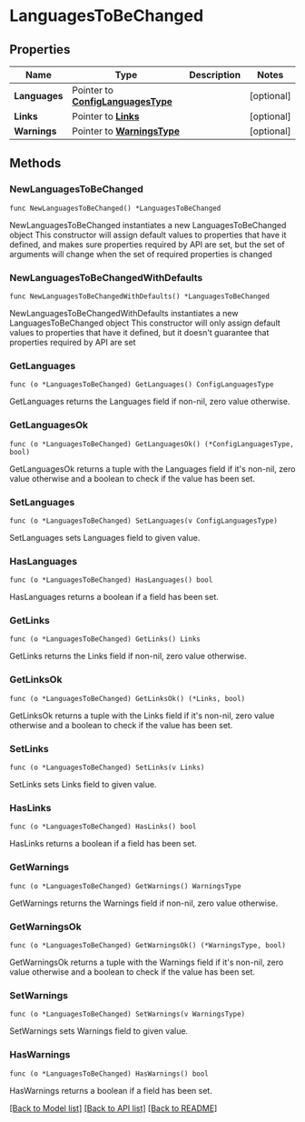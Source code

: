 # LanguagesToBeChanged

## Properties

Name | Type | Description | Notes
------------ | ------------- | ------------- | -------------
**Languages** | Pointer to [**ConfigLanguagesType**](ConfigLanguagesType.md) |  | [optional] 
**Links** | Pointer to [**Links**](Links.md) |  | [optional] 
**Warnings** | Pointer to [**WarningsType**](WarningsType.md) |  | [optional] 

## Methods

### NewLanguagesToBeChanged

`func NewLanguagesToBeChanged() *LanguagesToBeChanged`

NewLanguagesToBeChanged instantiates a new LanguagesToBeChanged object
This constructor will assign default values to properties that have it defined,
and makes sure properties required by API are set, but the set of arguments
will change when the set of required properties is changed

### NewLanguagesToBeChangedWithDefaults

`func NewLanguagesToBeChangedWithDefaults() *LanguagesToBeChanged`

NewLanguagesToBeChangedWithDefaults instantiates a new LanguagesToBeChanged object
This constructor will only assign default values to properties that have it defined,
but it doesn't guarantee that properties required by API are set

### GetLanguages

`func (o *LanguagesToBeChanged) GetLanguages() ConfigLanguagesType`

GetLanguages returns the Languages field if non-nil, zero value otherwise.

### GetLanguagesOk

`func (o *LanguagesToBeChanged) GetLanguagesOk() (*ConfigLanguagesType, bool)`

GetLanguagesOk returns a tuple with the Languages field if it's non-nil, zero value otherwise
and a boolean to check if the value has been set.

### SetLanguages

`func (o *LanguagesToBeChanged) SetLanguages(v ConfigLanguagesType)`

SetLanguages sets Languages field to given value.

### HasLanguages

`func (o *LanguagesToBeChanged) HasLanguages() bool`

HasLanguages returns a boolean if a field has been set.

### GetLinks

`func (o *LanguagesToBeChanged) GetLinks() Links`

GetLinks returns the Links field if non-nil, zero value otherwise.

### GetLinksOk

`func (o *LanguagesToBeChanged) GetLinksOk() (*Links, bool)`

GetLinksOk returns a tuple with the Links field if it's non-nil, zero value otherwise
and a boolean to check if the value has been set.

### SetLinks

`func (o *LanguagesToBeChanged) SetLinks(v Links)`

SetLinks sets Links field to given value.

### HasLinks

`func (o *LanguagesToBeChanged) HasLinks() bool`

HasLinks returns a boolean if a field has been set.

### GetWarnings

`func (o *LanguagesToBeChanged) GetWarnings() WarningsType`

GetWarnings returns the Warnings field if non-nil, zero value otherwise.

### GetWarningsOk

`func (o *LanguagesToBeChanged) GetWarningsOk() (*WarningsType, bool)`

GetWarningsOk returns a tuple with the Warnings field if it's non-nil, zero value otherwise
and a boolean to check if the value has been set.

### SetWarnings

`func (o *LanguagesToBeChanged) SetWarnings(v WarningsType)`

SetWarnings sets Warnings field to given value.

### HasWarnings

`func (o *LanguagesToBeChanged) HasWarnings() bool`

HasWarnings returns a boolean if a field has been set.


[[Back to Model list]](../README.md#documentation-for-models) [[Back to API list]](../README.md#documentation-for-api-endpoints) [[Back to README]](../README.md)


